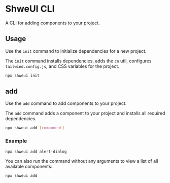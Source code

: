 # ShweUI CLI

A CLI for adding components to your project.

## Usage

Use the `init` command to initialize dependencies for a new project.

The `init` command installs dependencies, adds the `cn` util, configures `tailwind.config.js`, and CSS variables for the project.

```bash
npx shweui init
```

## add

Use the `add` command to add components to your project.

The `add` command adds a component to your project and installs all required dependencies.

```bash
npx shweui add [component]
```

### Example

```bash
npx shweui add alert-dialog
```

You can also run the command without any arguments to view a list of all available components:

```bash
npx shweui add
```
